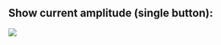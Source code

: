 ## Show current amplitude (single button):


![](https://github.com/bayramcicek/mini-programs/blob/master/SoundApp/photo_2020-09-10_14-44-11.jpg)
